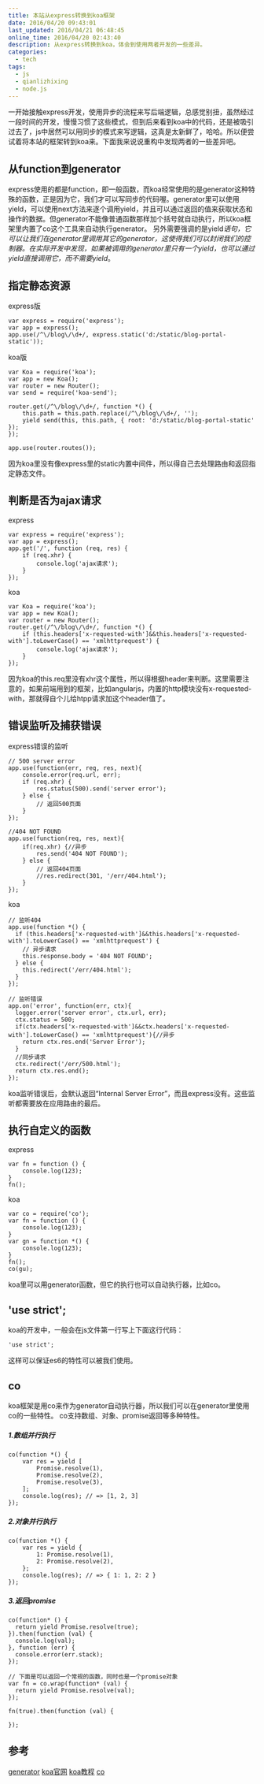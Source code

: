 ```yaml
---
title: 本站从express转换到koa框架
date: 2016/04/20 09:43:01
last_updated: 2016/04/21 06:48:45
online_time: 2016/04/20 02:43:40
description: 从express转换到koa，体会到使用两者开发的一些差异。
categories:
  - tech
tags:
  - js
  - qianlizhixing
  - node.js
---
```


一开始接触express开发，使用异步的流程来写后端逻辑，总感觉别扭，虽然经过一段时间的开发，慢慢习惯了这些模式，但到后来看到koa中的代码，还是被吸引过去了，js中居然可以用同步的模式来写逻辑，这真是太新鲜了，哈哈。所以便尝试着将本站的框架转到koa来。下面我来说说重构中发现两者的一些差异吧。

## 从function到generator
express使用的都是function，即一般函数，而koa经常使用的是generator这种特殊的函数，正是因为它，我们才可以写同步的代码喔。generator里可以使用yield，可以使用next方法来逐个调用yield，并且可以通过返回的值来获取状态和操作的数据。但generator不能像普通函数那样加个括号就自动执行，所以koa框架里内置了co这个工具来自动执行generator。
另外需要强调的是yield*语句，它可以让我们在generator里调用其它的generator，这使得我们可以封闭我们的控制器。在实际开发中发现，如果被调用的generator里只有一个yield，也可以通过yield直接调用它，而不需要yield*。

## 指定静态资源
express版
```
var express = require('express');
var app = express();
app.use(/^\/blog\/\d+/, express.static('d:/static/blog-portal-static'));
```

koa版
```
var Koa = require('koa');
var app = new Koa();
var router = new Router();
var send = require('koa-send');

router.get(/^\/blog\/\d+/, function *() {
	this.path = this.path.replace(/^\/blog\/\d+/, '');
	yield send(this, this.path, { root: 'd:/static/blog-portal-static' });
});

app.use(router.routes());
```

因为koa里没有像express里的static内置中间件，所以得自己去处理路由和返回指定静态文件。

## 判断是否为ajax请求
express
```
var express = require('express');
var app = express();
app.get('/', function (req, res) {
	if (req.xhr) {
		console.log('ajax请求');
	}
});
```

koa
```
var Koa = require('koa');
var app = new Koa();
var router = new Router();
router.get(/^\/blog\/\d+/, function *() {
	if (this.headers['x-requested-with']&&this.headers['x-requested-with'].toLowerCase() == 'xmlhttprequest') {
		console.log('ajax请求');
	}
});
```

因为koa的this.req里没有xhr这个属性，所以得根据header来判断。这里需要注意的，如果前端用到的框架，比如angularjs，内置的http模块没有x-requested-with，那就得自个儿给htpp请求加这个header值了。

## 错误监听及捕获错误
express错误的监听
```
// 500 server error
app.use(function(err, req, res, next){
    console.error(req.url, err);
    if (req.xhr) {
        res.status(500).send('server error');
    } else {
        // 返回500页面
    }
});

//404 NOT FOUND
app.use(function(req, res, next){
    if(req.xhr) {//异步
        res.send('404 NOT FOUND');
    } else {
		// 返回404页面
        //res.redirect(301, '/err/404.html');
    }
});
```

koa
```
// 监听404
app.use(function *() {
  if (this.headers['x-requested-with']&&this.headers['x-requested-with'].toLowerCase() == 'xmlhttprequest') {
    // 异步请求
    this.response.body = '404 NOT FOUND';
  } else {
    this.redirect('/err/404.html');
  }
});

// 监听错误
app.on('error', function(err, ctx){
  logger.error('server error', ctx.url, err);
  ctx.status = 500;
  if(ctx.headers['x-requested-with']&&ctx.headers['x-requested-with'].toLowerCase() == 'xmlhttprequest'){//异步
    return ctx.res.end('Server Error');
  }
  //同步请求
  ctx.redirect('/err/500.html');
  return ctx.res.end();
});
```
koa监听错误后，会默认返回“Internal Server Error”，而且express没有。这些监听都需要放在应用路由的最后。

## 执行自定义的函数
express
```
var fn = function () {
	console.log(123);
}
fn();
```

koa
```
var co = require('co');
var fn = function () {
	console.log(123);
}
var gn = function *() {
	console.log(123);
}
fn();
co(gu);
```

koa里可以用generator函数，但它的执行也可以自动执行器，比如co。

## 'use strict';
koa的开发中，一般会在js文件第一行写上下面这行代码：
```
'use strict';
```
这样可以保证es6的特性可以被我们使用。

## co
koa框架是用co来作为generator自动执行器，所以我们可以在generator里使用co的一些特性。
co支持数组、对象、promise返回等多种特性。
##### 1.数组并行执行
```
co(function *() {
	var res = yield [
    	Promise.resolve(1),
    	Promise.resolve(2),
    	Promise.resolve(3),
  	];
  	console.log(res); // => [1, 2, 3]
});
```

##### 2.对象并行执行
```
co(function *() {
	var res = yield {
    	1: Promise.resolve(1),
    	2: Promise.resolve(2),
  	};
  	console.log(res); // => { 1: 1, 2: 2 }
});
```

##### 3.返回promise
```
co(function* () {
  return yield Promise.resolve(true);
}).then(function (val) {
  console.log(val);
}, function (err) {
  console.error(err.stack);
});

// 下面是可以返回一个常规的函数，同时也是一个promise对象
var fn = co.wrap(function* (val) {
  return yield Promise.resolve(val);
});

fn(true).then(function (val) {

});
```

## 参考
[generator](http://es6.ruanyifeng.com/#docs/generator)
[koa官网](http://koa.bootcss.com/)
[koa教程](http://javascript.ruanyifeng.com/nodejs/koa.html)
[co](https://github.com/tj/co)
